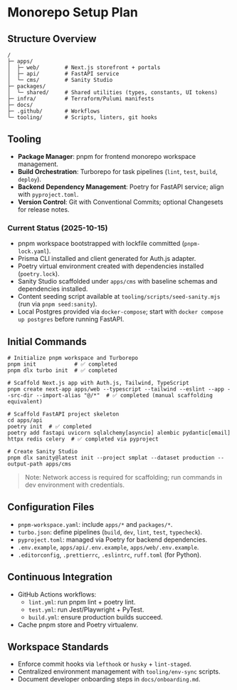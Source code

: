 # Monorepo Setup Plan

## Structure Overview
```
/
├─ apps/
│  ├─ web/        # Next.js storefront + portals
│  ├─ api/        # FastAPI service
│  └─ cms/        # Sanity Studio
├─ packages/
│  └─ shared/     # Shared utilities (types, constants, UI tokens)
├─ infra/         # Terraform/Pulumi manifests
├─ docs/
├─ .github/       # Workflows
└─ tooling/       # Scripts, linters, git hooks
```

## Tooling
- **Package Manager**: pnpm for frontend monorepo workspace management.
- **Build Orchestration**: Turborepo for task pipelines (`lint`, `test`, `build`, `deploy`).
- **Backend Dependency Management**: Poetry for FastAPI service; align with `pyproject.toml`.
- **Version Control**: Git with Conventional Commits; optional Changesets for release notes.

### Current Status (2025-10-15)
- pnpm workspace bootstrapped with lockfile committed (`pnpm-lock.yaml`).
- Prisma CLI installed and client generated for Auth.js adapter.
- Poetry virtual environment created with dependencies installed (`poetry.lock`).
- Sanity Studio scaffolded under `apps/cms` with baseline schemas and dependencies installed.
- Content seeding script available at `tooling/scripts/seed-sanity.mjs` (run via `pnpm seed:sanity`).
- Local Postgres provided via `docker-compose`; start with `docker compose up postgres` before running FastAPI.

## Initial Commands
```
# Initialize pnpm workspace and Turborepo
pnpm init            # ✅ completed
pnpm dlx turbo init  # ✅ completed

# Scaffold Next.js app with Auth.js, Tailwind, TypeScript
pnpm create next-app apps/web --typescript --tailwind --eslint --app --src-dir --import-alias "@/*"  # ✅ completed (manual scaffolding equivalent)

# Scaffold FastAPI project skeleton
cd apps/api
poetry init  # ✅ completed
poetry add fastapi uvicorn sqlalchemy[asyncio] alembic pydantic[email] httpx redis celery  # ✅ completed via pyproject

# Create Sanity Studio
pnpm dlx sanity@latest init --project smplat --dataset production --output-path apps/cms
```

> Note: Network access is required for scaffolding; run commands in dev environment with credentials.

## Configuration Files
- `pnpm-workspace.yaml`: include `apps/*` and `packages/*`.
- `turbo.json`: define pipelines (`build`, `dev`, `lint`, `test`, `typecheck`).
- `pyproject.toml`: managed via Poetry for backend dependencies.
- `.env.example`, `apps/api/.env.example`, `apps/web/.env.example`.
- `.editorconfig`, `.prettierrc`, `.eslintrc`, `ruff.toml` (for Python).

## Continuous Integration
- GitHub Actions workflows:
  - `lint.yml`: run pnpm lint + poetry lint.
  - `test.yml`: run Jest/Playwright + PyTest.
  - `build.yml`: ensure production builds succeed.
- Cache pnpm store and Poetry virtualenv.

## Workspace Standards
- Enforce commit hooks via `lefthook` or `husky` + `lint-staged`.
- Centralized environment management with `tooling/env-sync` scripts.
- Document developer onboarding steps in `docs/onboarding.md`.
